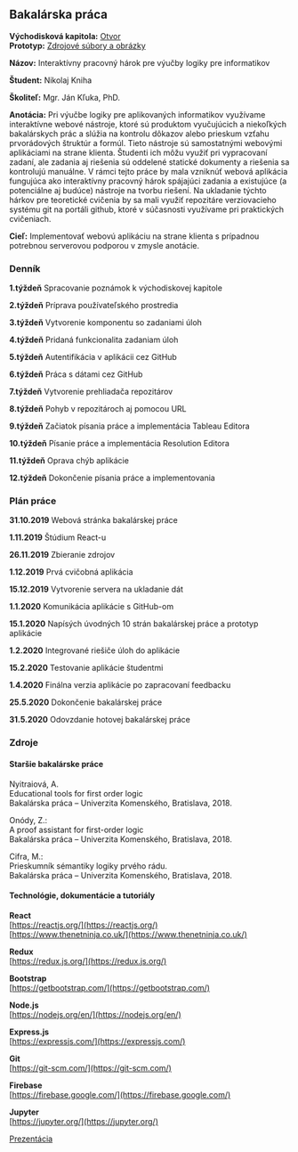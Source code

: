 ## Bakalárska práca

**Východisková kapitola:** [Otvor](Vychodiska.pdf)  
**Prototyp:** [Zdrojové súbory a obrázky](Prototyp.zip)  

**Názov:** Interaktívny pracovný hárok pre výučby logiky pre informatikov  

**Študent:** Nikolaj Kniha  

**Školiteľ:** Mgr. Ján Kľuka, PhD.

**Anotácia:** Pri výučbe logiky pre aplikovaných informatikov využívame interaktívne webové nástroje, ktoré sú produktom vyučujúcich a niekoľkých bakalárskych prác a slúžia na kontrolu dôkazov alebo prieskum vzťahu prvorádových štruktúr a formúl. Tieto nástroje sú samostatnými webovými aplikáciami na strane klienta. Študenti ich môžu využiť pri vypracovaní zadaní, ale zadania aj riešenia sú oddelené statické dokumenty a riešenia sa kontrolujú manuálne.
V rámci tejto práce by mala vzniknúť webová aplikácia fungujúca ako interaktívny pracovný hárok spájajúci zadania a existujúce (a potenciálne aj budúce) nástroje na tvorbu riešení. Na ukladanie týchto hárkov pre teoretické cvičenia by sa mali využiť repozitáre verziovacieho systému git na portáli github, ktoré v súčasnosti využívame pri praktických cvičeniach.

**Cieľ:** 
Implementovať webovú aplikáciu na strane klienta s prípadnou potrebnou serverovou podporou v zmysle anotácie.

### Denník

**1.týždeň** Spracovanie poznámok k východiskovej kapitole

**2.týždeň** Príprava používateľského prostredia

**3.týždeň** Vytvorenie komponentu so zadaniami úloh

**4.týždeň** Pridaná funkcionalita zadaniam úloh

**5.týždeň** Autentifikácia v aplikácii cez GitHub

**6.týždeň** Práca s dátami cez GitHub

**7.týždeň** Vytvorenie prehliadača repozitárov

**8.týždeň** Pohyb v repozitároch aj pomocou URL

**9.týždeň** Začiatok písania práce a implementácia Tableau Editora

**10.týždeň** Písanie práce a implementácia Resolution Editora
 
**11.týždeň** Oprava chýb aplikácie

**12.týždeň** Dokončenie písania práce a implementovania



### Plán práce

**31.10.2019** Webová stránka bakalárskej práce

**1.11.2019** Štúdium React-u

**26.11.2019** Zbieranie zdrojov

**1.12.2019** Prvá cvičobná aplikácia

**15.12.2019** Vytvorenie servera na ukladanie dát

**1.1.2020** Komunikácia aplikácie s GitHub-om

**15.1.2020** Napísých úvodných 10 strán bakalárskej práce a prototyp aplikácie

**1.2.2020** Integrované riešiče úloh do aplikácie

**15.2.2020** Testovanie aplikácie študentmi

**1.4.2020** Finálna verzia aplikácie po zapracovaní feedbacku

**25.5.2020** Dokončenie bakalárskej práce

**31.5.2020** Odovzdanie hotovej bakalárskej práce


### Zdroje

#### Staršie bakalárske práce

Nyitraiová, A.  
Educational tools for first order logic  
Bakalárska práca – Univerzita Komenského, Bratislava, 2018.

Onódy, Z.:  
A proof assistant for first-order logic  
Bakalárska práca – Univerzita Komenského, Bratislava, 2018.

Cifra, M.:  
Prieskumník sémantiky logiky prvého rádu.  
Bakalárska práca – Univerzita Komenského, Bratislava, 2018.

#### Technológie, dokumentácie a tutoriály

**React**  
[https://reactjs.org/](https://reactjs.org/)  
[https://www.thenetninja.co.uk/](https://www.thenetninja.co.uk/)

**Redux**  
[https://redux.js.org/](https://redux.js.org/)

**Bootstrap**  
[https://getbootstrap.com/](https://getbootstrap.com/)

**Node.js**  
[https://nodejs.org/en/](https://nodejs.org/en/)  

**Express.js**  
[https://expressjs.com/](https://expressjs.com/)

**Git**   
[https://git-scm.com/](https://git-scm.com/)

**Firebase**    
[https://firebase.google.com/](https://firebase.google.com/)

**Jupyter**  
[https://jupyter.org/](https://jupyter.org/)

[Prezentácia](Zdroje.pptx)




